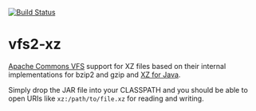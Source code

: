 [![Build Status](https://travis-ci.org/asieira/vfs2-xz.svg?branch=master)](https://travis-ci.org/asieira/vfs2-xz)

# vfs2-xz

[Apache Commons VFS](https://commons.apache.org/proper/commons-vfs/) support for XZ files based on their internal 
implementations for bzip2 and gzip and [XZ for Java](http://tukaani.org/xz/java.html).

Simply drop the JAR file into your CLASSPATH and you should be able to open URIs like `xz:/path/to/file.xz` for reading
and writing.
